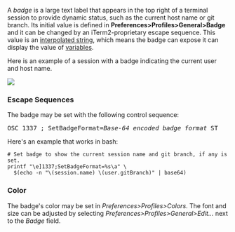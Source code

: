 <script>
function show(name) {
  document.getElementById("bash").style.display="none";
  document.getElementById("fish").style.display="none";
  document.getElementById("tcsh").style.display="none";
  document.getElementById("zsh").style.display="none";
  document.getElementById(name).style.display="";
}
</script>

A *badge* is a large text label that appears in the top right of a terminal session to provide dynamic status, such as the current host name or git branch. Its initial value is defined in <strong>Preferences&gt;Profiles&gt;General&gt;Badge</strong> and it can be changed by an iTerm2-proprietary escape sequence. This value is an <a href="documentation-scripting-fundamentals.html">interpolated string</a>, which means the badge can expose it can display the value of <a href="documentation-variables.html">variables</a>.

Here is an example of a session with a badge indicating the current user and host name.

<img src="images/Badge.png">

### Escape Sequences

The badge may be set with the following control sequence:

<pre>
OSC 1337 ; SetBadgeFormat=<i>Base-64 encoded badge format</i> ST
</pre>

Here's an example that works in bash:

```
# Set badge to show the current session name and git branch, if any is set.
printf "\e]1337;SetBadgeFormat=%s\a" \
  $(echo -n "\(session.name) \(user.gitBranch)" | base64)
```

### Color

The badge's color may be set in *Preferences&gt;Profiles&gt;Colors*. The font and size can be adjusted by selecting *Preferences&gt;Profiles&gt;General&gt;Edit…* next to the *Badge* field.


